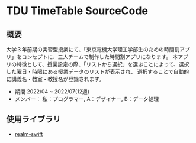 # TDU TimeTable SourceCode

## 概要
大学３年前期の実習型授業にて、「東京電機大学理工学部生のための時間割アプリ」をコンセプトに、三人チームで制作した時間割アプリになります。
本アプリの特徴として、授業設定の際、「リストから選択」を選ぶことによって、選択した曜日・時限にある授業データのリストが表示され、
選択することで自動的に講義名・教室・教授名が登録されます。

* 期間    2022/04 ~ 2022/07(12週)
* メンバー： 私：プログラマー, A：デザイナー, B：データ処理

## 使用ライブラリ
* [realm-swift](https://github.com/realm/realm-swift)


